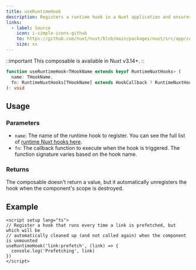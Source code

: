 ```yaml
---
title: useRuntimeHook
description: Registers a runtime hook in a Nuxt application and ensures it is properly disposed of when the scope is destroyed.
links:
  - label: Source
    icon: i-simple-icons-github
    to: https://github.com/nuxt/nuxt/blob/main/packages/nuxt/src/app/composables/runtime-hook.ts
    size: xs
---
```


::important
This composable is available in Nuxt v3.14+.
::

```ts [signature]
function useRuntimeHook<THookName extends keyof RuntimeNuxtHooks> (
  name: THookName,
  fn: RuntimeNuxtHooks[THookName] extends HookCallback ? RuntimeNuxtHooks[THookName] : never
): void
```

## Usage

### Parameters

- `name`: The name of the runtime hook to register. You can see the full list of [runtime Nuxt hooks here](/docs/3.x/api/advanced/hooks#app-hooks-runtime).
- `fn`: The callback function to execute when the hook is triggered. The function signature varies based on the hook name.

### Returns

The composable doesn't return a value, but it automatically unregisters the hook when the component's scope is destroyed.

## Example

```vue twoslash [pages/index.vue]
<script setup lang="ts">
// Register a hook that runs every time a link is prefetched, but which will be
// automatically cleaned up (and not called again) when the component is unmounted
useRuntimeHook('link:prefetch', (link) => {
  console.log('Prefetching', link)
})
</script>
```
